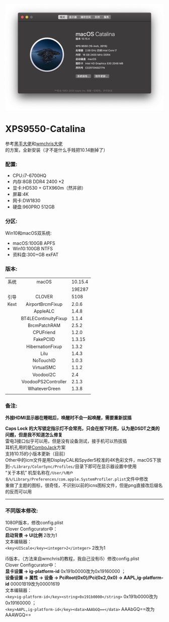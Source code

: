 ![Computer Info](Other/info-10.15.png "My XPS 9550")

# XPS9550-Catalina

参考[黑手大佬](https://github.com/darkhandz/XPS15-9550-Catalina)和[wmchris大佬](https://github.com/wmchris/DellXPS15-9550-OSX)的方案，全新安装（才不是什么手贱把10.14删掉了）

### 配置:

* CPU:i7-6700HQ
* 内存:8GB DDR4 2400 *2
* 显卡:HD530 + GTX960m（然并卵）
* 屏幕:4K
* 网卡:DW1830
* 硬盘:960PRO 512GB

### 分区:

Win10和macOS双系统:

* macOS:100GB APFS
* Win10:100GB NTFS
* 资料盘:300+GB exFAT

### 版本:

| | | |
|:----:|:----:|----|
|系统|macOS|10.15.4|
| | |19E287|
|引导|CLOVER|5108|
|Kext|AirportBrcmFixup|2.0.6|
| |AppleALC|1.4.8|
| |BT4LEContinuityFixup|1.1.4|
| |BrcmPatchRAM|2.5.2|
| |CPUFriend|1.2.0|
| |FakePCIID|1.3.15|
| |HibernationFixup|1.3.2|
| |Lilu|1.4.3|
| |NoTouchID|1.0.3|
| |VirtualSMC|1.1.2|
| |VoodooI2C|2.4|
| |VoodooPS2Controller|2.1.3|
| |WhateverGreen|1.3.8|
| | | |

### 备注:

**外接HDMI显示器在睡眠后，唤醒时不会一起唤醒，需要重新拔插**  

**Caps Lock 的大写锁定指示灯不会常亮，只会在按下时亮，认为是DSDT之类的问题，但是我不知道怎么修复**  
雷电3接口似乎可以用，但是没有设备测试，接手机可以热拔插  
耳机孔用的是[ComboJack](https://github.com/hackintosh-stuff/ComboJack)方案  
支持10.15的小版本更新（目前）  
Other中的icm文件是用DisplayCAL和Spyder5校准的4K色彩文件，macOS下放到`~/Library/ColorSync/Profiles/`目录下即可在显示器设置中使用  
 “关于本机” 机型名称在`/User/%用户名%/Library/Preferences/com.apple.SystemProfiler.plist`文件中修改  
重做了主题的图标，很奇怪，不识别以前的icns图标文件，但是png直接改后缀名的反而可以用

***

### 不同版本修改:

1080P版本，修改config.plist  
Clover Configcurator中：  
**启动背景 -> UI比例** 2改为1  
文本编辑器：  
`<key>UIScale</key><integer>2</integer>` 2改为1

i5版本，（方法来自wmchris的教程，我自己没有i5）修改config.plist  
Clover Configcurator中：  
**显卡设置 -> ig-platform-id** 0x191b0000改为0x19160000 ；  
**设备设置 -> 属性 -> 设备 -> PciRoot(0x0)/Pci(0x2,0x0) -> AAPL,ig-platform-id** 00001B19改为00001619  
文本编辑器：  
`<key>ig-platform-id</key><string>0x191b0000</string>` 0x191b0000改为0x19160000 ；  
`<key>AAPL,ig-platform-id</key><data>AAAbGQ==</data>` AAAbGQ==改为AAAWGQ==